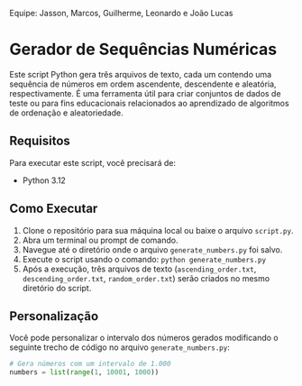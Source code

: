 Equipe: Jasson, Marcos,  Guilherme, Leonardo e João Lucas

# Gerador de Sequências Numéricas

Este script Python gera três arquivos de texto, cada um contendo uma sequência de números em ordem ascendente, descendente e aleatória, respectivamente. É uma ferramenta útil para criar conjuntos de dados de teste ou para fins educacionais relacionados ao aprendizado de algoritmos de ordenação e aleatoriedade.

## Requisitos

Para executar este script, você precisará de:

- Python 3.12

## Como Executar

1. Clone o repositório para sua máquina local ou baixe o arquivo `script.py`.
2. Abra um terminal ou prompt de comando.
3. Navegue até o diretório onde o arquivo `generate_numbers.py` foi salvo.
4. Execute o script usando o comando: `python generate_numbers.py`
5. Após a execução, três arquivos de texto (`ascending_order.txt`, `descending_order.txt`, `random_order.txt`) serão criados no mesmo diretório do script.

## Personalização

Você pode personalizar o intervalo dos números gerados modificando o seguinte trecho de código no arquivo `generate_numbers.py`:

```python
# Gera números com um intervalo de 1.000
numbers = list(range(1, 10001, 1000))

